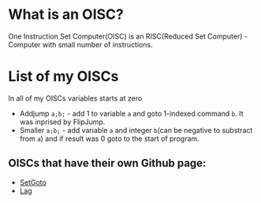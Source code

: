 # What is an OISC?
One Instruction Set Computer(OISC) is an RISC(Reduced Set Computer) - Computer with small number of instructions.
# List of my OISCs
In all of my OISCs variables starts at zero
* Addjump ```a;b;``` - add 1 to variable ```a``` and goto 1-indexed command ```b```. It was inprised by FlipJump.
* Smaller ```a;b;``` - add variable ```a``` and integer ```b```(can be negative to substract from ```a```) and if result was 0 goto to the start of program.
## OISCs that have their own Github page:
* [SetGoto](https://github.com/MaksimKayumov/SeGo)
* [Lag](https://github.com/MaksimKayumov/Lag)
